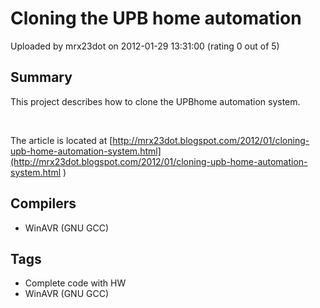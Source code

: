 # Cloning the UPB home automation

Uploaded by mrx23dot on 2012-01-29 13:31:00 (rating 0 out of 5)

## Summary

This project describes how to clone the UPBhome automation system.


 


The article is located at [http://mrx23dot.blogspot.com/2012/01/cloning-upb-home-automation-system.html](http://mrx23dot.blogspot.com/2012/01/cloning-upb-home-automation-system.html )

## Compilers

- WinAVR (GNU GCC)

## Tags

- Complete code with HW
- WinAVR (GNU GCC)
